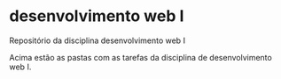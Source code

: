 # desenvolvimento web I
 Repositório da disciplina desenvolvimento web I

 Acima estão as pastas com as tarefas da disciplina de desenvolvimento web I.
 
